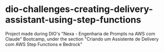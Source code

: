 # dio-challenges-creating-delivery-assistant-using-step-functions
Project made during DIO's "Nexa - Engenharia de Prompts na AWS com Claude" Bootcamp, under the section "Criando um Assistente de Delivery com AWS Step Functions e Bedrock"
